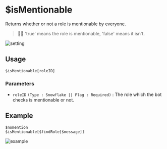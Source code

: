 # $isMentionable
Returns whether or not a role is mentionable by everyone.
> 🧙‍♂️ 'true' means the role is mentionable, 'false' means it isn't.

![setting](https://user-images.githubusercontent.com/69215413/123517230-e5327280-d66d-11eb-8337-35dac5f276e7.png)

## Usage
```
$isMentionable[roleID]
```

### Parameters
- `roleID` `(Type : Snowflake || Flag : Required)` : The role which the bot checks is mentionable or not.

## Example
```
$nomention
$isMentionable[$findRole[$message]]
```

![example](https://user-images.githubusercontent.com/69215413/126853667-5263fa7a-3e79-4691-b33d-509f507670c5.png)
